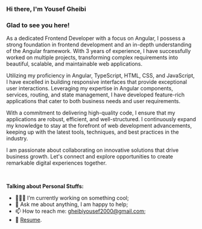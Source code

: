 <!--
**yousefgheibi/yousefgheibi** is a ✨ _special_ ✨ repository because its `README.md` (this file) appears on your GitHub profile.
<img src="https://github-readme-stats.vercel.app/api?username=yousefgheibi&show_icons=true&theme=ADD_THEME_HERE" width="400">
Here are some ideas to get you started:

- 🔭 I’m currently working on ...
- 🌱 I’m currently learning ...
- 👯 I’m looking to collaborate on ...
- 🤔 I’m looking for help with ...
- 💬 Ask me about ...
- 📫 How to reach me: ...
- 😄 Pronouns: ...
- ⚡ Fun fact: ...
-->

### Hi there, I'm Yousef Gheibi

### Glad to see you here! &nbsp;

As a dedicated Frontend Developer with a focus on Angular, I possess a strong foundation in frontend development and an in-depth understanding of the Angular framework. With 3 years of experience, I have successfully worked on multiple projects, transforming complex requirements into beautiful, scalable, and maintainable web applications.

Utilizing my proficiency in Angular, TypeScript, HTML, CSS, and JavaScript, I have excelled in building responsive interfaces that provide exceptional user interactions. Leveraging my expertise in Angular components, services, routing, and state management, I have developed feature-rich applications that cater to both business needs and user requirements.

With a commitment to delivering high-quality code, I ensure that my applications are robust, efficient, and well-structured. I continuously expand my knowledge to stay at the forefront of web development advancements, keeping up with the latest tools, techniques, and best practices in the industry.

I am passionate about collaborating on innovative solutions that drive business growth. Let's connect and explore opportunities to create remarkable digital experiences together.
 
  
</br>



**Talking about Personal Stuffs:**

- 👨🏻‍💻 I’m currently working on something cool;
- 💬 Ask me about anything, I am happy to help;
- 📫 How to reach me: gheibiyousef2000@gmail.com;
- 📝 [Resume](https://drive.google.com/file/d/15ZAz18GCRqh0Wpfrg1XoQJ8AoSoQ_dYb/view?usp=sharing).

</br>



